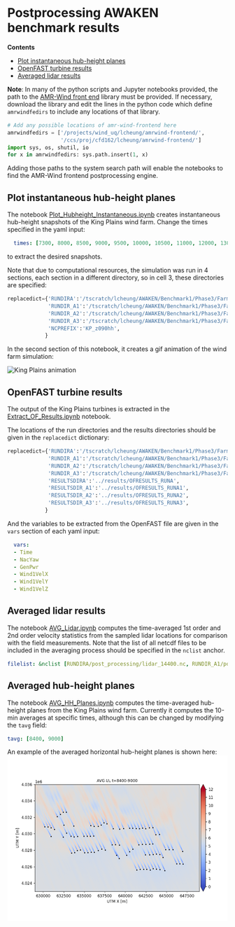 # Postprocessing AWAKEN benchmark results

**Contents**

- [Plot instantaneous hub-height planes](#plot-instantaneous-hub-height-planes)
- [OpenFAST turbine results](#openfast-turbine-results)
- [Averaged lidar results](#averaged-lidar-results)

**Note**: In many of the python scripts and Jupyter notebooks provided, the path to the [AMR-Wind front end](https://github.com/Exawind/amr-wind-frontend) library must be provided.  If necessary, download the library and edit the lines in the python code which define `amrwindfedirs` to include any locations of that library.
```python
# Add any possible locations of amr-wind-frontend here
amrwindfedirs = ['/projects/wind_uq/lcheung/amrwind-frontend/',
                 '/ccs/proj/cfd162/lcheung/amrwind-frontend/']
import sys, os, shutil, io
for x in amrwindfedirs: sys.path.insert(1, x)
```

Adding those paths to the system search path will enable the notebooks to find the AMR-Wind frontend postprocessing engine.

## Plot instantaneous hub-height planes

The notebook [Plot_Hubheight_Instantaneous.ipynb](Plot_Hubheight_Instantaneous.ipynb) creates instantaneous hub-height snapshots of the King Plains wind farm.  Change the times specified in the yaml input:

```yaml
  times: [7300, 8000, 8500, 9000, 9500, 10000, 10500, 11000, 12000, 13000, 14000]
```

to extract the desired snapshots.

Note that due to computational resources, the simulation was run in 4 sections, each section in a different directory, so in cell 3, these directories are specified:
```python
replacedict={'RUNDIRA':'/tscratch/lcheung/AWAKEN/Benchmark1/Phase3/FarmRuns/BM3_FarmRunProd1_runA/',
             'RUNDIR_A1':'/tscratch/lcheung/AWAKEN/Benchmark1/Phase3/FarmRuns/BM3_FarmRunProd1_runA1/',
             'RUNDIR_A2':'/tscratch/lcheung/AWAKEN/Benchmark1/Phase3/FarmRuns/BM3_FarmRunProd1_runA2/',
             'RUNDIR_A3':'/tscratch/lcheung/AWAKEN/Benchmark1/Phase3/FarmRuns/BM3_FarmRunProd1_runA3/',
             'NCPREFIX':'KP_z090hh',
            }

```

In the second section of this notebook, it creates a gif animation of the wind farm simulation:

![King Plains animation](../results/images/KP_z090hh.gif)

## OpenFAST turbine results

The output of the King Plains turbines is extracted in the [Extract_OF_Results.ipynb](Extract_OF_Results.ipynb) notebook.

The locations of the run directories and the results directories should be given in the `replacedict` dictionary:

```python
replacedict={'RUNDIRA':'/tscratch/lcheung/AWAKEN/Benchmark1/Phase3/FarmRuns/BM3_FarmRunProd1_runA/',
             'RUNDIR_A1':'/tscratch/lcheung/AWAKEN/Benchmark1/Phase3/FarmRuns/BM3_FarmRunProd1_runA1/',
             'RUNDIR_A2':'/tscratch/lcheung/AWAKEN/Benchmark1/Phase3/FarmRuns/BM3_FarmRunProd1_runA2/',
             'RUNDIR_A3':'/tscratch/lcheung/AWAKEN/Benchmark1/Phase3/FarmRuns/BM3_FarmRunProd1_runA3/',
             'RESULTSDIRA':'../results/OFRESULTS_RUNA',
             'RESULTSDIR_A1':'../results/OFRESULTS_RUNA1',
             'RESULTSDIR_A2':'../results/OFRESULTS_RUNA2',
             'RESULTSDIR_A3':'../results/OFRESULTS_RUNA3',
            }

```

And the variables to be extracted from the OpenFAST file are given in the `vars` section of each yaml input:

```yaml
  vars: 
  - Time
  - NacYaw
  - GenPwr
  - Wind1VelX
  - Wind1VelY
  - Wind1VelZ
```

## Averaged lidar results

The notebook [AVG_Lidar.ipynb](AVG_Lidar.ipynb) computes the time-averaged 1st order and 2nd order velocity statistics from the sampled lidar locations for comparison with the field measurements.  Note that the list of all netcdf files to be included in the averaging process should be specified in the `nclist` anchor.

```yaml
filelist: &nclist [RUNDIRA/post_processing/lidar_14400.nc, RUNDIR_A1/post_processing/lidar_37800.nc, RUNDIR_A2/post_processing/lidar_54000.nc, RUNDIR_A3/post_processing/lidar_72900.nc]
```


## Averaged hub-height planes

The notebook [AVG_HH_Planes.ipynb](AVG_HH_Planes.ipynb) computes the time-averaged hub-height planes from the King Plains wind farm.  Currently it computes the 10-min averages at specific times, although this can be changed by modifying the `tavg` field:

```yaml
tavg: [8400, 9000]
```

An example of the averaged horizontal hub-height planes is shown here:
![AVG horizontal velocity](../results/images/KP_HH_AVG_Uh_09000.png)

